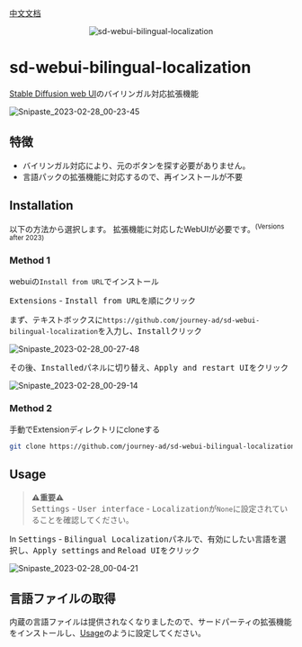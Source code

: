 [中文文档](README_ZH.md)  

<p align="center"><img src="https://count.getloli.com/get/@sd-webui-bilingual-localization.github" alt="sd-webui-bilingual-localization"></p>

# sd-webui-bilingual-localization
[Stable Diffusion web UI](https://github.com/AUTOMATIC1111/stable-diffusion-webui)のバイリンガル対応拡張機能

![Snipaste_2023-02-28_00-23-45](https://user-images.githubusercontent.com/16256221/221622328-a4e46b1c-f202-4a41-9a56-3df96c823f42.png)

## 特徴
- バイリンガル対応により、元のボタンを探す必要がありません。
- 言語パックの拡張機能に対応するので、再インストールが不要

## Installation

以下の方法から選択します。
拡張機能に対応したWebUIが必要です。<sup>(Versions after 2023)</sup>

### Method 1

webuiの`Install from URL`でインストール

<kbd>Extensions</kbd> - <kbd>Install from URL</kbd>を順にクリック

まず、テキストボックスに`https://github.com/journey-ad/sd-webui-bilingual-localization`を入力し、<kbd>Install</kbd>クリック

![Snipaste_2023-02-28_00-27-48](https://user-images.githubusercontent.com/16256221/221625310-a6ef0b4c-a1e0-46bb-be9c-6d88cd0ad684.png)

その後、<kbd>Installed</kbd>パネルに切り替え、<kbd>Apply and restart UI</kbd>をクリック

![Snipaste_2023-02-28_00-29-14](https://user-images.githubusercontent.com/16256221/221625345-9e656f25-89dd-4361-8ee5-f4ab39d18ca4.png)


### Method 2

手動でExtensionディレクトリにcloneする

```bash
git clone https://github.com/journey-ad/sd-webui-bilingual-localization extensions/sd-webui-bilingual-localization
```

## Usage

> **⚠️重要⚠️**   
> <kbd>Settings</kbd> - <kbd>User interface</kbd> - <kbd>Localization</kbd>が`None`に設定されていることを確認してください。

In <kbd>Settings</kbd> - <kbd>Bilingual Localization</kbd>パネルで、有効にしたい言語を選択し、<kbd>Apply settings</kbd> and <kbd>Reload UI</kbd>をクリック

![Snipaste_2023-02-28_00-04-21](https://user-images.githubusercontent.com/16256221/221625729-73519629-8c1f-4eb5-99db-a1d3f4b58a87.png)

## 言語ファイルの取得

内蔵の言語ファイルは提供されなくなりましたので、サードパーティの拡張機能をインストールし、[Usage](#usage)のように設定してください。